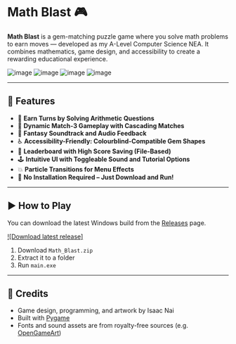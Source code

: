 # Math Blast 🎮

**Math Blast** is a gem-matching puzzle game where you solve math problems to earn moves — developed as my A-Level Computer Science NEA. It combines mathematics, game design, and accessibility to create a rewarding educational experience.

![image](https://github.com/user-attachments/assets/62eccb8a-42ec-4491-858a-749835c11142)
![image](https://github.com/user-attachments/assets/1a0ec5f1-b5ee-4a47-8a1c-bad4d5bd5ffc)
![image](https://github.com/user-attachments/assets/93bde313-ae6d-4f59-b090-464e71960b12)
![image](https://github.com/user-attachments/assets/2263f881-215b-4a2a-b487-f1dfb6d68f73)


---

## 🧠 Features

- 🔢 **Earn Turns by Solving Arithmetic Questions**
- 🧠 **Dynamic Match-3 Gameplay with Cascading Matches**
- 🎵 **Fantasy Soundtrack and Audio Feedback**
- ♿ **Accessibility-Friendly: Colourblind-Compatible Gem Shapes**
- 🧾 **Leaderboard with High Score Saving (File-Based)**
- 🕹️ **Intuitive UI with Toggleable Sound and Tutorial Options**
- 💥 **Particle Transitions for Menu Effects**
- 💾 **No Installation Required – Just Download and Run!**

---

## ▶️ How to Play

You can download the latest Windows build from the [Releases](https://github.com/Isaac-Nai/Math-Blast/releases) page.

[![Download latest release]](https://github.com/Isaac-Nai/Math-Blast/releases/tag/v1.0)

1. Download `Math_Blast.zip`
2. Extract it to a folder  
3. Run `main.exe`

---

## 🙏 Credits

- Game design, programming, and artwork by Isaac Nai
- Built with [Pygame](https://www.pygame.org/)
- Fonts and sound assets are from royalty-free sources (e.g. [OpenGameArt](https://opengameart.org/))




